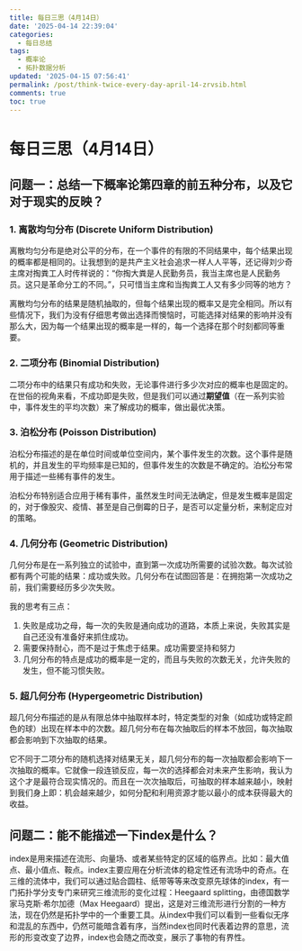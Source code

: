 ```yaml
---
title: 每日三思（4月14日）
date: '2025-04-14 22:39:04'
categories:
  - 每日总结
tags:
  - 概率论
  - 拓扑数据分析
updated: '2025-04-15 07:56:41'
permalink: /post/think-twice-every-day-april-14-zrvsib.html
comments: true
toc: true
---
```




# 每日三思（4月14日）

## 问题一：总结一下概率论第四章的前五种分布，以及它对于现实的反映？

### 1. **离散均匀分布 (Discrete Uniform Distribution)**

离散均匀分布是绝对公平的分布，在一个事件的有限的不同结果中，每个结果出现的概率都是相同的。让我想到的是共产主义社会追求一样人人平等，还记得刘少奇主席对掏粪工人时传祥说的：“你掏大粪是人民勤务员，我当主席也是人民勤务员。这只是革命分工的不同。”，只可惜当主席和当掏粪工人又有多少同等的地方？

离散均匀分布的结果是随机抽取的，但每个结果出现的概率又是完全相同。所以有些情况下，我们为没有仔细思考做出选择而懊恼时，可能选择对结果的影响并没有那么大，因为每一个结果出现的概率是一样的，每一个选择在那个时刻都同等重要。

### 2. **二项分布 (Binomial Distribution)**

二项分布中的结果只有成功和失败，无论事件进行多少次对应的概率也是固定的。在世俗的视角来看，不成功即是失败，但是我们可以通过**期望值**（在一系列实验中，事件发生的平均次数）来了解成功的概率，做出最优决策。

### 3. **泊松分布 (Poisson Distribution)**

泊松分布描述的是在单位时间或单位空间内，某个事件发生的次数。这个事件是随机的，并且发生的平均频率是已知的，但事件发生的次数是不确定的。泊松分布常用于描述一些稀有事件的发生。

泊松分布特别适合应用于稀有事件，虽然发生时间无法确定，但是发生概率是固定的，对于像股灾、疫情、甚至是自己倒霉的日子，是否可以定量分析，来制定应对的策略。

### 4. **几何分布 (Geometric Distribution)**

几何分布是在一系列独立的试验中，直到第一次成功所需要的试验次数。每次试验都有两个可能的结果：成功或失败。几何分布在试图回答是：在拥抱第一次成功之前，我们需要经历多少次失败。

我的思考有三点：

1. 失败是成功之母，每一次的失败是通向成功的道路，本质上来说，失败其实是自己还没有准备好来抓住成功。
2. 需要保持耐心，而不是过于焦虑于结果。成功需要坚持和努力
3. 几何分布的特点是成功的概率是一定的，而且与失败的次数无关，允许失败的发生，但不能习惯失败。

### 5. **超几何分布 (Hypergeometric Distribution)**

超几何分布描述的是从有限总体中抽取样本时，特定类型的对象（如成功或特定颜色的球）出现在样本中的次数。超几何分布在每次抽取后的样本不放回，每次抽取都会影响到下次抽取的结果。

它不同于二项分布的随机选择对结果无关，超几何分布的每一次抽取都会影响下一次抽取的概率。它就像一段连锁反应，每一次的选择都会对未来产生影响，我认为这个才是最符合现实情况的。而且在一次次抽取后，可抽取的样本越来越小，映射到我们身上即：机会越来越少，如何分配和利用资源才能以最小的成本获得最大的收益。

## 问题二：能不能描述一下index是什么？

index是用来描述在流形、向量场、或者某些特定的区域的临界点。比如：最大值点、最小值点、鞍点。index主要应用在分析流体的稳定性还有流场中的奇点。在三维的流体中，我们可以通过贴合圆柱、纸带等等来改变原先球体的index，有一门拓扑学分支专门来研究三维流形的变化过程：Heegaard splitting，由德国数学家马克斯·希尔加德（Max Heegaard）提出，这是对三维流形进行分割的一种方法，现在仍然是拓扑学中的一个重要工具。从index中我们可以看到一些看似无序和混乱的东西中，仍然可能暗含着有序，当然index也同时代表着边界的意思，流形的形变改变了边界，index也会随之而改变，展示了事物的有界性。

‍

‍

‍
